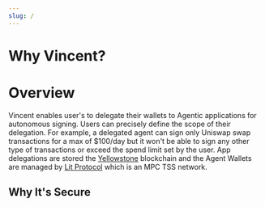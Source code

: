 ```yaml
---
slug: /
---
```


# Why Vincent?

# Overview

Vincent enables user's to delegate their wallets to Agentic applications for autonomous signing. Users can precisely define the scope of their delegation. For example, a delegated agent can sign only Uniswap swap transactions for a max of $100/day but it won't be able to sign any other type of transactions or exceed the spend limit set by the user. App delegations are stored the [Yellowstone](https://developer.litprotocol.com/connecting-to-a-lit-network/lit-blockchains/chronicle-yellowstone) blockchain and the Agent Wallets are managed by [Lit Protocol](https://developer.litprotocol.com/) which is an MPC TSS network.

## Why It's Secure
